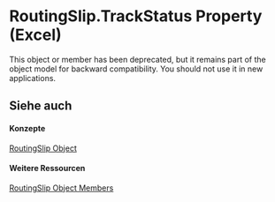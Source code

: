 
# RoutingSlip.TrackStatus Property (Excel)

This object or member has been deprecated, but it remains part of the object model for backward compatibility. You should not use it in new applications.


## Siehe auch


#### Konzepte


[RoutingSlip Object](126d4c87-7e1c-3ecd-d223-f23a02444f61.md)
#### Weitere Ressourcen


[RoutingSlip Object Members](http://msdn.microsoft.com/library/26b025ce-56a8-3afb-463d-c5ed70cdba96%28Office.15%29.aspx)